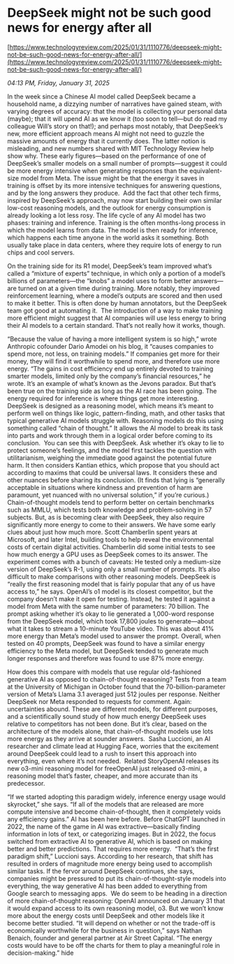 # DeepSeek might not be such good news for energy after all

[https://www.technologyreview.com/2025/01/31/1110776/deepseek-might-not-be-such-good-news-for-energy-after-all/](https://www.technologyreview.com/2025/01/31/1110776/deepseek-might-not-be-such-good-news-for-energy-after-all/)

*04:13 PM, Friday, January 31, 2025*

In the week since a Chinese AI model called DeepSeek became a household name, a dizzying number of narratives have gained steam, with varying degrees of accuracy: that the model is collecting your personal data (maybe); that it will upend AI as we know it (too soon to tell—but do read my colleague Will’s story on that!); and perhaps most notably, that DeepSeek’s new, more efficient approach means AI might not need to guzzle the massive amounts of energy that it currently does. The latter notion is misleading, and new numbers shared with MIT Technology Review help show why. These early figures—based on the performance of one of DeepSeek’s smaller models on a small number of prompts—suggest it could be more energy intensive when generating responses than the equivalent-size model from Meta. The issue might be that the energy it saves in training is offset by its more intensive techniques for answering questions, and by the long answers they produce.   Add the fact that other tech firms, inspired by DeepSeek’s approach, may now start building their own similar low-cost reasoning models, and the outlook for energy consumption is already looking a lot less rosy. The life cycle of any AI model has two phases: training and inference. Training is the often months-long process in which the model learns from data. The model is then ready for inference, which happens each time anyone in the world asks it something. Both usually take place in data centers, where they require lots of energy to run chips and cool servers.

On the training side for its R1 model, DeepSeek’s team improved what’s called a “mixture of experts” technique, in which only a portion of a model’s billions of parameters—the “knobs” a model uses to form better answers—are turned on at a given time during training. More notably, they improved reinforcement learning, where a model’s outputs are scored and then used to make it better. This is often done by human annotators, but the DeepSeek team got good at automating it.  The introduction of a way to make training more efficient might suggest that AI companies will use less energy to bring their AI models to a certain standard. That’s not really how it works, though.

“⁠Because the value of having a more intelligent system is so high,” wrote Anthropic cofounder Dario Amodei on his blog, it “causes companies to spend more, not less, on training models.” If companies get more for their money, they will find it worthwhile to spend more, and therefore use more energy. “The gains in cost efficiency end up entirely devoted to training smarter models, limited only by the company’s financial resources,” he wrote. It’s an example of what’s known as the Jevons paradox. But that’s been true on the training side as long as the AI race has been going. The energy required for inference is where things get more interesting.  DeepSeek is designed as a reasoning model, which means it’s meant to perform well on things like logic, pattern-finding, math, and other tasks that typical generative AI models struggle with. Reasoning models do this using something called “chain of thought.” It allows the AI model to break its task into parts and work through them in a logical order before coming to its conclusion.  You can see this with DeepSeek. Ask whether it’s okay to lie to protect someone’s feelings, and the model first tackles the question with utilitarianism, weighing the immediate good against the potential future harm. It then considers Kantian ethics, which propose that you should act according to maxims that could be universal laws. It considers these and other nuances before sharing its conclusion. (It finds that lying is “generally acceptable in situations where kindness and prevention of harm are paramount, yet nuanced with no universal solution,” if you’re curious.)  Chain-of-thought models tend to perform better on certain benchmarks such as MMLU, which tests both knowledge and problem-solving in 57 subjects. But, as is becoming clear with DeepSeek, they also require significantly more energy to come to their answers. We have some early clues about just how much more. Scott Chamberlin spent years at Microsoft, and later Intel, building tools to help reveal the environmental costs of certain digital activities. Chamberlin did some initial tests to see how much energy a GPU uses as DeepSeek comes to its answer. The experiment comes with a bunch of caveats: He tested only a medium-size version of DeepSeek’s R-1, using only a small number of prompts. It’s also difficult to make comparisons with other reasoning models. DeepSeek is “really the first reasoning model that is fairly popular that any of us have access to,” he says. OpenAI’s o1 model is its closest competitor, but the company doesn’t make it open for testing. Instead, he tested it against a model from Meta with the same number of parameters: 70 billion. The prompt asking whether it’s okay to lie generated a 1,000-word response from the DeepSeek model, which took 17,800 joules to generate—about what it takes to stream a 10-minute YouTube video. This was about 41% more energy than Meta’s model used to answer the prompt. Overall, when tested on 40 prompts, DeepSeek was found to have a similar energy efficiency to the Meta model, but DeepSeek tended to generate much longer responses and therefore was found to use 87% more energy.

How does this compare with models that use regular old-fashioned generative AI as opposed to chain-of-thought reasoning? Tests from a team at the University of Michigan in October found that the 70-billion-parameter version of Meta’s Llama 3.1 averaged just 512 joules per response. Neither DeepSeek nor Meta responded to requests for comment. Again: uncertainties abound. These are different models, for different purposes, and a scientifically sound study of how much energy DeepSeek uses relative to competitors has not been done. But it’s clear, based on the architecture of the models alone, that chain-of-thought models use lots more energy as they arrive at sounder answers.  Sasha Luccioni, an AI researcher and climate lead at Hugging Face, worries that the excitement around DeepSeek could lead to a rush to insert this approach into everything, even where it’s not needed.  Related StoryOpenAI releases its new o3-mini reasoning model for freeOpenAI just released o3-mini, a reasoning model that’s faster, cheaper, and more accurate than its predecessor.

“If we started adopting this paradigm widely, inference energy usage would skyrocket,” she says. “If all of the models that are released are more compute intensive and become chain-of-thought, then it completely voids any efficiency gains.” AI has been here before. Before ChatGPT launched in 2022, the name of the game in AI was extractive—basically finding information in lots of text, or categorizing images. But in 2022, the focus switched from extractive AI to generative AI, which is based on making better and better predictions. That requires more energy.  “That’s the first paradigm shift,” Luccioni says. According to her research, that shift has resulted in orders of magnitude more energy being used to accomplish similar tasks. If the fervor around DeepSeek continues, she says, companies might be pressured to put its chain-of-thought-style models into everything, the way generative AI has been added to everything from Google search to messaging apps.  We do seem to be heading in a direction of more chain-of-thought reasoning: OpenAI announced on January 31 that it would expand access to its own reasoning model, o3. But we won’t know more about the energy costs until DeepSeek and other models like it become better studied. “It will depend on whether or not the trade-off is economically worthwhile for the business in question,” says Nathan Benaich, founder and general partner at Air Street Capital. “The energy costs would have to be off the charts for them to play a meaningful role in decision-making.” hide

